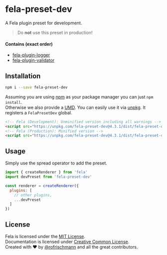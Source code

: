 # fela-preset-dev

A Fela plugin preset for development.

> Do **not** use this preset in production!

#### Contains (exact order)
* [fela-plugin-logger](../fela-plugin-logger/)
* [fela-plugin-validator](../fela-plugin-validator/)


## Installation
```sh
npm i --save fela-preset-dev
```
Assuming you are using [npm](https://www.npmjs.com) as your package manager you can just `npm install`.<br>
Otherwise we also provide a [UMD](https://github.com/umdjs/umd). You can easily use it via [unpkg](https://unpkg.com/). It registers a `FelaPresetDev` global.
```HTML
<!-- Fela (Development): Unminified version including all warnings -->
<script src="https://unpkg.com/fela-preset-dev@4.3.1/dist/fela-preset-dev.js"></script>
<!-- Fela (Production): Minified version -->
<script src="https://unpkg.com/fela-preset-dev@4.3.1/dist/fela-preset-dev.min.js"></script>
```

## Usage
Simply use the spread operator to add the preset.

```javascript
import { createRenderer } from 'fela'
import devPreset from 'fela-preset-dev'

const renderer = createRenderer({
  plugins: [
    // other plugins,
    ...devPreset
  ]
})
```

## License
Fela is licensed under the [MIT License](http://opensource.org/licenses/MIT).<br>
Documentation is licensed under [Creative Common License](http://creativecommons.org/licenses/by/4.0/).<br>
Created with ♥ by [@rofrischmann](http://rofrischmann.de) and all the great contributors.

